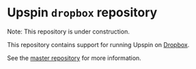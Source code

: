 # Upspin `dropbox` repository

Note: This repository is under construction.

This repository contains support for running Upspin on
[Dropbox](https://dropbox.com).

See the [master repository](https://github.com/upspin/upspin#readme) for more information.
